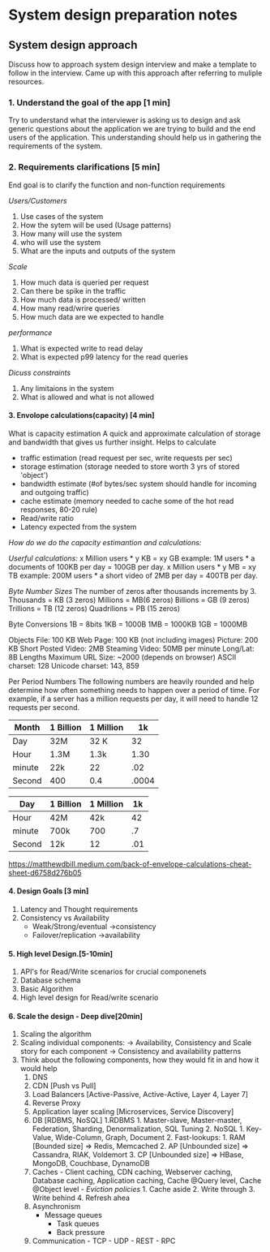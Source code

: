 # System design preparation notes

## System design approach

Discuss how to approach system design interview and make a template to follow in the interview. Came up with this approach after referring to muliple resources.

### 1. Understand the goal of the app [1 min]
 Try to understand what the interviewer is asking us to design and ask generic questions about the application we are trying to build and the end users of the application. This understanding should help us in gathering the requirements of the system. 
 
 ### 2. Requirements clarifications [5 min]
 End goal is to clarify the function and non-function requirements

*Users/Customers*
1. Use cases of the system 
2. How the sytem will be used (Usage patterns)
3. How many will use the system
4. who will use the system 
5. What are the inputs and outputs of the system 

*Scale*
1. How much data is queried per request 
2. Can there be spike in the traffic
3. How much data is processed/ written
4. How many read/wrire queries
5. How much data are we expected to handle

*performance*
1. What is expected write to read delay
2. What is expected p99 latency for the read queries

*Dicuss constraints*
1. Any limitaions in the system
2. What is allowed and what is not allowed

#### 3. Envolope calculations(capacity) [4 min]
What is capacity estimation
A quick and approximate calculation of storage and bandwidth that gives us further insight. Helps to calculate
- traffic estimation (read request per sec, write requests per sec)
- storage estimation (storage needed to store worth 3 yrs of stored 'object')
- bandwidth estimate (#of bytes/sec system should handle for incoming and outgoing traffic)
- cache estimate (memory needed to cache some of the hot read responses, 80-20 rule)
- Read/write ratio
- Latency expected from the system

*How do we do the capacity estimantion and calculations:*

*Userful calculations:*
x Million users * y KB = xy GB
example: 1M users * a documents of 100KB per day = 100GB per day.
x Million users * y MB = xy TB
example: 200M users * a short video of 2MB per day = 400TB per day.

*Byte Number Sizes*
The number of zeros after thousands increments by 3.
Thousands = KB (3 zeros)
Millions = MB(6 zeros)
Billions = GB (9 zeros)
Trillions = TB (12 zeros)
Quadrilions = PB (15 zeros)

Byte Conversions
1B = 8bits
1KB = 1000B
1MB = 1000KB
1GB = 1000MB

Objects
File: 100 KB
Web Page: 100 KB (not including images)
Picture: 200 KB
Short Posted Video: 2MB
Steaming Video: 50MB per minute
Long/Lat: 8B
Lengths
Maximum URL Size: ~2000 (depends on browser)
ASCII charset: 128
Unicode charset: 143, 859

Per Period Numbers
The following numbers are heavily rounded and help determine how often something needs to happen over a period of time. For example, if a server has a million requests per day, it will need to handle 12 requests per second.

|Month  | 1 Billion | 1 Million | 1k      |
|-------|-----------|-----------|---------|
|Day    | 32M       | 32 K      |32       |
|Hour   |1.3M       | 1.3k      |1.30     |
|minute |22k        | 22        |.02      |
|Second | 400       | 0.4       |.0004    |

|Day    | 1 Billion | 1 Million | 1k      |
|-------|-----------|-----------|---------|
|Hour   |42M        | 42k       |42       |
|minute |700k       |  700      |.7       |
|Second |12k        | 12        |.01      |

https://matthewdbill.medium.com/back-of-envelope-calculations-cheat-sheet-d6758d276b05


#### 4. Design Goals [3 min]

1. Latency and Thought requirements
2. Consistency vs Availability 
   - Weak/Strong/eventual ->consistency
   - Failover/replication ->availability

#### 5. High level Design.[5-10min]
1. API's for Read/Write scenarios for crucial componenets
2. Database schema
3. Basic Algorithm
4. High level design for Read/write scenario

#### 6. Scale the design - Deep dive[20min]
1.  Scaling the algorithm
2. Scaling individual components: 
	-> Availability, Consistency and Scale story for each component
        -> Consistency and availability patterns
3. Think about the following components, how they would fit in and how it would help
	1. DNS
 	2. CDN [Push vs Pull]
 	3. Load Balancers [Active-Passive, Active-Active, Layer 4, Layer 7]
	4. Reverse Proxy
	5. Application layer scaling [Microservices, Service Discovery]
	6. DB [RDBMS, NoSQL]
		1.RDBMS 
         		1. Master-slave, Master-master, Federation, Sharding, Denormalization, SQL Tuning
      		2. NoSQL
         		1. Key-Value, Wide-Column, Graph, Document
          		2. Fast-lookups:
           			1. RAM  [Bounded size] => Redis, Memcached
           			2. AP [Unbounded size] => Cassandra, RIAK, Voldemort
           			3. CP [Unbounded size] => HBase, MongoDB, Couchbase, DynamoDB
	7. Caches
    		- Client caching, CDN caching, Webserver caching, Database caching, Application caching, Cache @Query level, Cache @Object level
     		- *Eviction policies*
      			1. Cache aside
      			2. Write through
      			3. Write behind
      			4. Refresh ahea
	8. Asynchronism
		- Message queues
      		- Task queues
      		- Back pressure
 	9. Communication
    		- TCP
    		- UDP
    		- REST
    		- RPC

       

